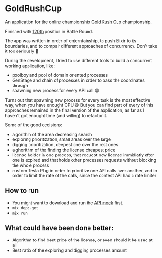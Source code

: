 # GoldRushCup

An application for the online championship [Gold Rush Cup](https://cups.mail.ru/en/contests/goldrush) championship.

Finished with [120th](https://cups.mail.ru/en/results/goldrush?page=14&period=past&roundId=598) position in Battle Round.

The app was written in order of enterntainship, to push Elixir to its boundaries, and to compair different approaches of concurrency.
Don't take it too seriously 🙂

During the development, I tried to use different tools to build a concurrent working application, like:
- poolboy and pool of domain oriented processes
- GenStage and chain of processes in order to pass the coordinates through
- spawning new process for every API call 😁 

Turns out that spawning new process for every task is the most effective way, when you have enought CPU 😅
But you can find part of every of this approaches remained in the final version of the application, as far as I haven't got enought time (and willing) to refactor it.

Some of the good decisions:
- algorithm of the area decreasing search
- exploring prioritization, small areas over the large
- digging prioritization, deepest one over the rest ones
- alghorithm of the finding the license cheapest price
- license holder in one process, that request new license immidiatly after one is expired and that holds other processes requests without blocking the whole process 
- custom Tesla Plug in order to prioritize one API calls over another, and in order to limit the rate of the calls, since the contest API had a rate limiter

## How to run

- You might want to download and run the [API mock](https://github.com/Apelsinka223/gold_rush_cup_mock) first.
- `mix deps.get`
- `mix run`

## What could have been done better:
- Algorithm to find best price of the license, or even should it be used at all
- Best ratio of the exploring and digging processes amount
